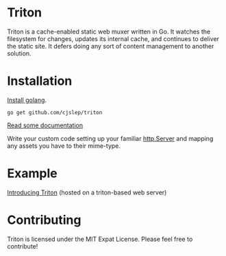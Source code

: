 # Triton

Triton is a cache-enabled static web muxer written in Go. It watches the filesystem for changes, updates its internal cache, and continues to deliver the static site. It defers doing any sort of content management to another solution.

# Installation

[Install golang](http://golang.org/doc/install).

```
go get github.com/cjslep/triton
```

[Read some documentation](http://godoc.org/github.com/cjslep/triton)

Write your custom code setting up your familiar [http.Server](http://golang.org/pkg/net/http/#Server) and mapping any assets you have to their mime-type.

# Example

[Introducing Triton](http://cjslep.com/blog/triton) (hosted on a triton-based web server)

# Contributing

Triton is licensed under the MIT Expat License. Please feel free to contribute!
